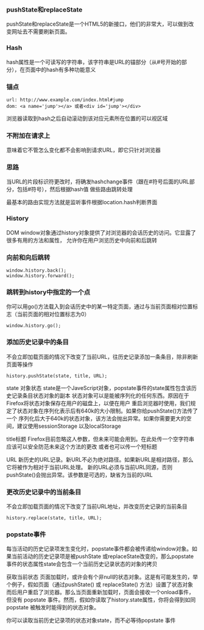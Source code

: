 ### pushState和replaceState
pushState和replaceState是一个HTML5的新接口，他们的非常大，可以做到改变网址去不需要刷新页面。

### Hash
hash属性是一个可读写的字符串，该字符串是URL的锚部分（从#号开始的部分），在页面中的hash有多种功能意义

### 锚点
```
url: http://www.example.com/index.html#jump
dom: <a name='jump'></a> 或者<div id='jump'></div>
```
浏览器读取到hash之后自动滚动到该对应元素所在位置的可以视区域

### 不附加在请求上
意味着它不管怎么变化都不会影响到请求URL，即它只针对浏览器

### 思路
当URL的片段标识符更改时，将确发hashchange事件（跟在#符号后面的URL部分，包括#符号），然后根据hash值
做些路由跳转处理

最基本的路由实现方法就是监听事件根据location.hash判断界面

### History
DOM window对象通过history对象提供了对浏览器的会话历史的访问。它显露了很多有用的方法和属性，
允许你在用户浏览历史中向前和后跳转

### 向前和向后跳转
```
window.history.back();
window.history.forward();
```

### 跳转到history中指定的一个点
你可以用go()方法载入到会话历史中的某一特定页面，通过与当前页面相对位置标志（当前页面的相对位置标志为0）
```
window.history.go();
```

### 添加历史记录中的条目
不会立即加载页面的情况下改变了当前URL，往历史记录添加一条条目，除非刷新页面等操作
```
history.pushState(state, title, URL);
```

state 对象状态
state是一个JaveScript对象，popstate事件的state属性包含该历史记录条目状态对象的副本
状态对象可以是能被序列化的任何东西。原因在于Firefox将状态对象保存在用户的磁盘上，以便在用户
重启浏览器时使用，我们规定了状态对象在序列化表示后有640k的大小限制。如果你给pushState()方法传了一个
序列化后大于640k的状态对象，该方法会抛出异常。如果你需要更大的空间，建议使用sessionStorage
以及localStorage

title标题
Firefox目前忽略这人参数，但未来可能会用到。在此处传一个空字符串应该可以安全防范未来这个方法的更改
或者也可以传一个短标题

URL
新历史的URL记录。新URL不必为绝对路径。如果新URL是相对路径，那么它将被作为相对于当前URL处理。
新的URL必须与当前URL同源，否则pushState()会抛出异常。该参数是可选的，缺省为当前的URL

### 更改历史记录中的当前条目
不会立即加载页面的情况下改变了当前URL地址，并改变历史记录的当前条目
```
history.replace(state, title, URL);
```

### popstate事件
每当活动的历史记录项发生变化时，popstate事件都会被传递给window对象。如果当前活动的历史记录项是被pushState
或replaceState改变的，那么popstate事件的状态属性state会包含一个当前历史记录状态的对象的拷贝

获取当前状态
页面加载时，或许会有个非null的状态对象。这是有可能发生的，举个例子，假如页面（通过pushState() 或 replaceState() 方法）设置了状态对象而后用户重启了浏览器。那么当页面重新加载时，页面会接收一个onload事件，但没有 popstate 事件。然而，假如你读取了history.state属性，你将会得到如同popstate 被触发时能得到的状态对象。

你可以读取当前历史记录项的状态对象state，而不必等待popstate 事件
